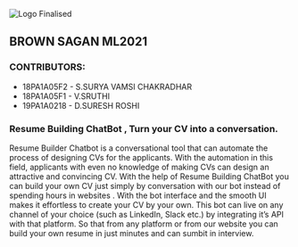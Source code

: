 ![Logo Finalised](https://user-images.githubusercontent.com/61200479/96333038-391f9d00-1085-11eb-9ed3-f53bc9849a4f.png)
## BROWN SAGAN ML2021

### CONTRIBUTORS:
- 18PA1A05F2 - S.SURYA VAMSI CHAKRADHAR 
- 18PA1A05F1 - V.SRUTHI
- 19PA1A0218 - D.SURESH ROSHI



### Resume Building ChatBot , Turn your CV into a conversation.

Resume Builder Chatbot is a conversational tool that can automate the process of designing CVs for the applicants.
With the automation in this field, applicants with even no knowledge of making CVs can design an attractive and convincing CV.
With the help of Resume Building ChatBot you can build your own CV just simply by conversation with our bot instead of 
spending hours in websites . With the bot interface and the smooth UI makes it effortless to create your CV by your own.
This bot can live on any channel of your choice (such as LinkedIn, Slack etc.) by integrating it’s API with that platform.
So that from any platform or from our website you can build your own resume in just minutes and can sumbit in interview.





